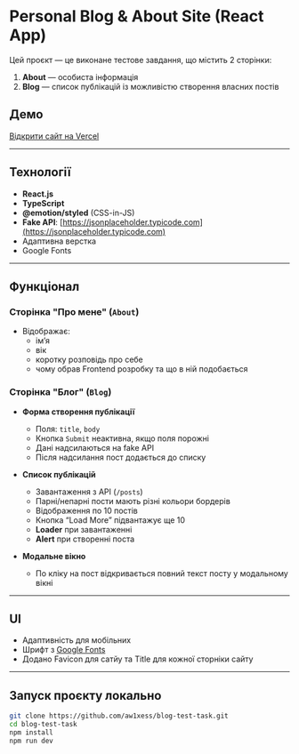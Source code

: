 # Personal Blog & About Site (React App)

Цей проєкт — це виконане тестове завдання, що містить 2 сторінки:

1. **About** — особиста інформація
2. **Blog** — список публікацій із можливістю створення власних постів

## Демо

[Відкрити сайт на Vercel](https://blog-test-task-pink.vercel.app/)

---

## Технології

- **React.js**
- **TypeScript**
- **@emotion/styled** (CSS-in-JS)
- **Fake API**: [https://jsonplaceholder.typicode.com](https://jsonplaceholder.typicode.com)
- Адаптивна верстка
- Google Fonts

---

## Функціонал

### Сторінка "Про мене" (`About`)

- Відображає:
  - ім’я
  - вік
  - коротку розповідь про себе
  - чому обрав Frontend розробку та що в ній подобається

### Сторінка "Блог" (`Blog`)

- **Форма створення публікації**

  - Поля: `title`, `body`
  - Кнопка `Submit` неактивна, якщо поля порожні
  - Дані надсилаються на fake API
  - Після надсилання пост додається до списку

- **Список публікацій**

  - Завантаження з API (`/posts`)
  - Парні/непарні пости мають різні кольори бордерів
  - Відображення по 10 постів
  - Кнопка “Load More” підвантажує ще 10
  - **Loader** при завантаженні
  - **Alert** при створенні поста

- **Модальне вікно**
  - По кліку на пост відкривається повний текст посту у модальному вікні

---

## UI

- Адаптивність для мобільних
- Шрифт з [Google Fonts](https://fonts.google.com/specimen/Roboto)
- Додано Favicon для сатйу та Title для кожної сторніки сайту

---

## Запуск проєкту локально

```bash
git clone https://github.com/aw1xess/blog-test-task.git
cd blog-test-task
npm install
npm run dev
```
